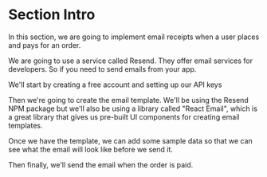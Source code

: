 # Section Intro

In this section, we are going to implement email receipts when a user places and pays for an order.

We are going to use a service called Resend. They offer email services for developers. So if you need to send emails from your app.

We'll start by creating a free account and setting up our API keys

Then we're going to create the email template. We'll be using the Resend NPM package but we'll also be using a library called "React Email", which is a great library that gives us pre-built UI components for creating email templates.

Once we have the template, we can add some sample data so that we can see what the email will look like before we send it.

Then finally, we'll send the email when the order is paid.
